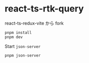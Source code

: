 # react-ts-rtk-query

react-ts-redux-vite から fork

```shell
pnpm install
pnpm dev
```

Start `json-server`

```shell
pnpm json-server
```
